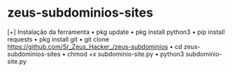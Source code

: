 # zeus-subdominios-sites
[+] Instalação da ferramenta  • pkg update • pkg install python3 • pip install requests • pkg install git • git clone https://github.com/Sr_Zeus_Hacker_/zeus-subdominios • cd zeus-subdominios-sites • chmod +x subdominio-site.py • python3 subdominio-site.py
